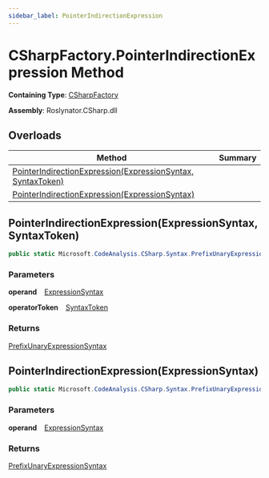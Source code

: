 ```yaml
---
sidebar_label: PointerIndirectionExpression
---
```


# CSharpFactory\.PointerIndirectionExpression Method

**Containing Type**: [CSharpFactory](../index.md)

**Assembly**: Roslynator\.CSharp\.dll

## Overloads

| Method | Summary |
| ------ | ------- |
| [PointerIndirectionExpression(ExpressionSyntax, SyntaxToken)](#341657405) | |
| [PointerIndirectionExpression(ExpressionSyntax)](#708923902) | |

<a id="341657405"></a>

## PointerIndirectionExpression\(ExpressionSyntax, SyntaxToken\) 

```csharp
public static Microsoft.CodeAnalysis.CSharp.Syntax.PrefixUnaryExpressionSyntax PointerIndirectionExpression(Microsoft.CodeAnalysis.CSharp.Syntax.ExpressionSyntax operand, Microsoft.CodeAnalysis.SyntaxToken operatorToken)
```

### Parameters

**operand** &ensp; [ExpressionSyntax](https://docs.microsoft.com/en-us/dotnet/api/microsoft.codeanalysis.csharp.syntax.expressionsyntax)

**operatorToken** &ensp; [SyntaxToken](https://docs.microsoft.com/en-us/dotnet/api/microsoft.codeanalysis.syntaxtoken)

### Returns

[PrefixUnaryExpressionSyntax](https://docs.microsoft.com/en-us/dotnet/api/microsoft.codeanalysis.csharp.syntax.prefixunaryexpressionsyntax)

<a id="708923902"></a>

## PointerIndirectionExpression\(ExpressionSyntax\) 

```csharp
public static Microsoft.CodeAnalysis.CSharp.Syntax.PrefixUnaryExpressionSyntax PointerIndirectionExpression(Microsoft.CodeAnalysis.CSharp.Syntax.ExpressionSyntax operand)
```

### Parameters

**operand** &ensp; [ExpressionSyntax](https://docs.microsoft.com/en-us/dotnet/api/microsoft.codeanalysis.csharp.syntax.expressionsyntax)

### Returns

[PrefixUnaryExpressionSyntax](https://docs.microsoft.com/en-us/dotnet/api/microsoft.codeanalysis.csharp.syntax.prefixunaryexpressionsyntax)


